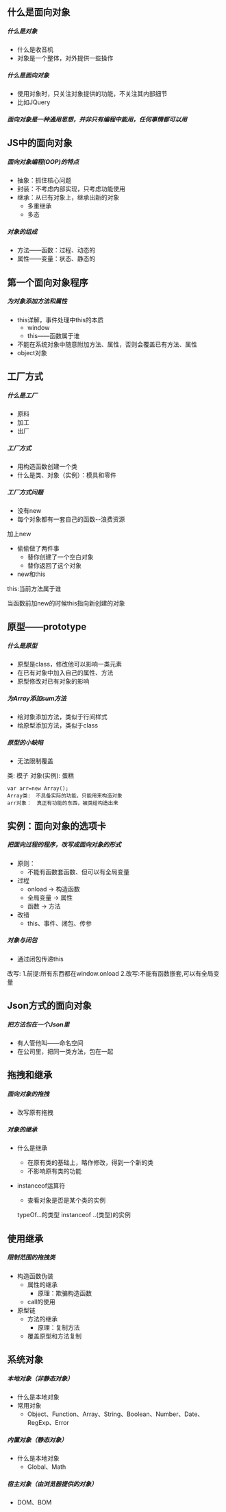 ## 什么是面向对象
##### 什么是对象
- 什么是收音机
- 对象是一个整体，对外提供一些操作
##### 什么是面向对象
- 使用对象时，只关注对象提供的功能，不关注其内部细节
- 比如JQuery
##### 面向对象是一种通用思想，并非只有编程中能用，任何事情都可以用

## JS中的面向对象
##### 面向对象编程(OOP)的特点
- 抽象：抓住核心问题
- 封装：不考虑内部实现，只考虑功能使用
- 继承：从已有对象上，继承出新的对象
    - 多重继承
    - 多态
##### 对象的组成
- 方法——函数：过程、动态的
- 属性——变量：状态、静态的

## 第一个面向对象程序
##### 为对象添加方法和属性
- this详解，事件处理中this的本质
    - window
    - this——函数属于谁
- 不能在系统对象中随意附加方法、属性，否则会覆盖已有方法、属性
- object对象

## 工厂方式
##### 什么是工厂
- 原料
- 加工
- 出厂
##### 工厂方式
- 用构造函数创建一个类
- 什么是类、对象（实例）：模具和零件

##### 工厂方式问题
- 没有new
- 每个对象都有一套自己的函数--浪费资源

加上new
- 偷偷做了两件事
    - 替你创建了一个空白对象
    - 替你返回了这个对象
- new和this


this:当前方法属于谁

当函数前加new的时候this指向新创建的对象



## 原型——prototype
##### 什么是原型
- 原型是class，修改他可以影响一类元素
- 在已有对象中加入自己的属性、方法
- 原型修改对已有对象的影响
##### 为Array添加sum方法
- 给对象添加方法，类似于行间样式
- 给原型添加方法，类似于class
##### 原型的小缺陷
- 无法限制覆盖



类:          模子
对象(实例):  蛋糕

    var arr=new Array();
    Array类:　不具备实际的功能，只能用来构造对象
    arr对象：　真正有功能的东西，被类给构造出来
    
  
## 实例：面向对象的选项卡
##### 把面向过程的程序，改写成面向对象的形式
- 原则：
    - 不能有函数套函数、但可以有全局变量
- 过程
    - onload	→	构造函数
    - 全局变量	→	属性
    - 函数		→	方法
- 改错
    - this、事件、闭包、传参
##### 对象与闭包
- 通过闭包传递this


改写:
1.前提:所有东西都在window.onload
2.改写:不能有函数嵌套,可以有全局变量
## Json方式的面向对象
##### 把方法包在一个Json里
- 有人管他叫——命名空间
- 在公司里，把同一类方法，包在一起

## 拖拽和继承
##### 面向对象的拖拽
- 改写原有拖拽
##### 对象的继承
- 什么是继承
    - 在原有类的基础上，略作修改，得到一个新的类
    - 不影响原有类的功能
- instanceof运算符
    - 查看对象是否是某个类的实例

    typeOf...的类型
    instanceof   ..(类型)的实例



## 使用继承
##### 限制范围的拖拽类
- 构造函数伪装
    - 属性的继承
        - 原理：欺骗构造函数
    - call的使用
- 原型链
    - 方法的继承
        - 原理：复制方法
    - 覆盖原型和方法复制
## 系统对象
##### 本地对象（非静态对象）
- 什么是本地对象
- 常用对象
    - Object、Function、Array、String、Boolean、Number、Date、RegExp、Error
##### 内置对象（静态对象）
- 什么是本地对象
    - Global、Math
##### 宿主对象（由浏览器提供的对象）
- DOM、BOM
